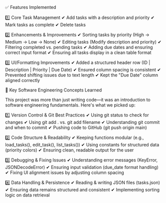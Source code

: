 ✅ Features Implemented

1️⃣ Core Task Management
✔ Add tasks with a description and priority
✔ Mark tasks as complete
✔ Delete tasks

2️⃣ Enhancements & Improvements
✔ Sorting tasks by priority (High → Medium → Low → None)
✔ Editing tasks (Modify description and priority)
✔ Filtering completed vs. pending tasks
✔ Adding due dates and ensuring correct input format
✔ Ensuring all tasks display in a clean table format

3️⃣ UI/Formatting Improvements
✔ Added a structured header row (ID | Description | Priority | Due Date)
✔ Ensured column spacing is consistent
✔ Prevented shifting issues due to text length
✔ Kept the "Due Date" column aligned correctly

🔹 Key Software Engineering Concepts Learned

This project was more than just writing code—it was an introduction to software engineering fundamentals. Here's what we picked up:

1️⃣ Version Control & Git Best Practices
✔ Using git status to check for changes
✔ Using git add . vs. git add filename
✔ Understanding git commit and when to commit
✔ Pushing code to GitHub (git push origin main)

2️⃣ Code Structure & Readability
✔ Keeping functions modular (e.g., load_tasks(), edit_task(), list_tasks())
✔ Using constants for structured data (priority colors)
✔ Ensuring clean, readable output for the user

3️⃣ Debugging & Fixing Issues
✔ Understanding error messages (KeyError, JSONDecodeError)
✔ Ensuring input validation (due_date format handling)
✔ Fixing UI alignment issues by adjusting column spacing

4️⃣ Data Handling & Persistence
✔ Reading & writing JSON files (tasks.json)
✔ Ensuring data remains structured and consistent
✔ Implementing sorting logic on data retrieval